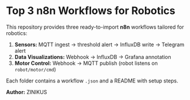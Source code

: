 # Top 3 n8n Workflows for Robotics

This repository provides three ready-to-import **n8n** workflows tailored for robotics:
1. **Sensors:** MQTT ingest → threshold alert → InfluxDB write → Telegram alert
2. **Data Visualizations:** Webhook → InfluxDB → Grafana annotation
3. **Motor Control:** Webhook → MQTT publish (robot listens on `robot/motor/cmd`)

Each folder contains a workflow `.json` and a README with setup steps.

**Author:** ZINIKUS
